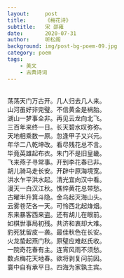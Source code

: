 ```yaml
---
layout:     post
title:      《梅花诗》
subtitle:   宋 邵雍
date:       2020-07-31
author:     听松阁
background: img/post-bg-poem-09.jpg
category: poem
tags:
    - 美文
    - 古典诗词
---
```


<br>
荡荡天门万古开。几人归去几人来。<br>
山河虽好非完璧。不信黄金是祸胎。<br>
湖山一梦事全非。再见云龙向北飞。<br>
三百年来终一日。长天碧水叹弥弥。<br>
天地相乘数一原。忽逢甲子又兴元。<br>
年华二八乾坤改。看尽残花总不言。<br>
毕竟英雄起布衣。朱门不是旧皇畿。<br>
飞来燕子寻常事。开到李花春已非。<br>
胡儿骑马走长安。开辟中原海境宽。<br>
洪水乍平洪水起。清光宜向汉中看。<br>
漫天一白汉江秋。憔悴黄花总带愁。<br>
古曜半升箕斗隐。金乌起灭海山头。<br>
云雾苍茫各一天。可怜西北起烽烟。<br>
东来暴客西来盗。还有胡儿在眼前。<br>
如棋世事局初残。共济和衷却大难。<br>
豹死犹留皮一袭。最佳秋色在长安。<br>
火龙蛰起燕门秋。原璧应难赵氏收。<br>
一院奇花春有主。连宵风雨不须愁。<br>
数点梅花天地春。欲将剥复问前因。<br>
寰中自有承平日。四海为家孰主宾。<br>
<br>
